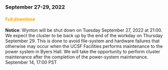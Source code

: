 ### September 27-29, 2022

#### <span style="color: orange;">Full downtime</span>

**Notice**: Wynton will be shut down on Tuesday September 27, 2022 at 21:00. We expect the cluster to be back up by the end of the workday on Thursday September 29. This is done to avoid file-system and hardware failures that otherwise may occur when the UCSF Facilities performs maintenance to the power system in Byers Hall.  We will take the opportunity to perform cluster maintenance after the completion of the power-system maintenance.
<br><span class="timestamp">September 14, 17:00 PST</span>

